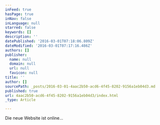 ```yaml
---
inFeed: true
hasPage: true
inNav: false
inLanguage: null
starred: false
keywords: []
description: ''
datePublished: '2016-03-01T07:18:06.809Z'
dateModified: '2016-03-01T07:17:16.486Z'
authors: []
publisher:
  name: null
  domain: null
  url: null
  favicon: null
title: ''
author: []
sourcePath: _posts/2016-03-01-4aac2b50-acd6-4f45-8202-9156a1eb04d3.md
published: true
url: 4aac2b50-acd6-4f45-8202-9156a1eb04d3/index.html
_type: Article

---
```

Die neue Website ist online...